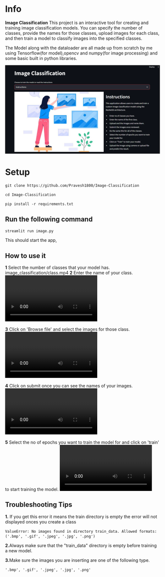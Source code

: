 # Info
<B>Image Classification</B> This project is an interactive tool for creating and training image classification models. You can specify the number of classes, provide the names for those classes, upload images for each class, and then train a model to classify images into the specified classes.


The Model along with the dataloader are all made up from scratch by me using Tensorflow(for model),opencv and numpy(for image processing) and some basic built in python libraries.


![](image_classification/readme.png)

##

# Setup  
```
git clone https://github.com/Pravesh1800/Image-Classification
``` 
```
cd Image-Classification
```
```
pip install -r requirements.txt
```

## Run the following command
```
streamlit run image.py
```
This should start the app,

## How to use it

<b>1</b> Select the number of classes that your model has.
image_classification/class.mp4
<b>2</b> Enter the name of your class.
<video controls src="https://pravesh.portfoliomine.in/media/5f4a95d9163752de4bf70a922af0702a3e335a6e963236b9d9fd0bab.mp4" title="Title"></video>

<b>3</b> Click on 'Browse file' and select the images for those class.
<video controls src="https://pravesh.portfoliomine.in/media/95066290ce78f9b1c0ec357071048fc9697578945fb541a01b807eb6.mp4" title="Title"></video>

<b>4</b> Click on submit once you can see the names of your images.
<video controls src="https://pravesh.portfoliomine.in/media/cf6c23669fac4aa74128d9eaee9aa4067eb99c4a83dd1360d40dca63.mp4" title="Title"></video>

<b>5</b> Select the no of epochs you want to train the model for and click on 'train' to start training the model.
<video controls src="https://pravesh.portfoliomine.in/media/29d8ed3725b4baba1d037c8c6cadf0718ba5143b5c55fba53bd17194.mp4" title="Title"></video>

## Troubleshooting Tips

<b>1.</b> If you get this error it means the train directory is empty the error will not displayed onces you create a class
```
ValueError: No images found in directory train_data. Allowed formats: ('.bmp', '.gif', '.jpeg', '.jpg', '.png')
```

<b>2.</b>Always make sure that the "train_data" directory is empty before training a new model.

<b>3.</b>Make sure the images you are inserting are one of the following type.
```
'.bmp', '.gif', '.jpeg', '.jpg', '.png'
``` 

